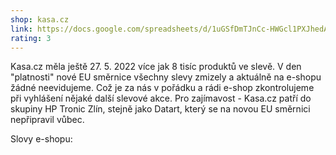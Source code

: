 ```yaml
---
shop: kasa.cz
link: https://docs.google.com/spreadsheets/d/1uGSfDmTJnCc-HWGcl1PXJhedAb4AowPQgP9x81wiAzA/edit?usp=sharing
rating: 3
---
```


Kasa.cz měla ještě 27. 5. 2022 více jak 8 tisíc produktů ve slevě. V den "platnosti" nové EU směrnice všechny slevy zmizely a aktuálně na e-shopu žádné neevidujeme. Což je za nás v pořádku a rádi e-shop zkontrolujeme při vyhlášení nějaké další slevové akce. Pro zajímavost - Kasa.cz patří do skupiny HP Tronic Zlín, stejně jako Datart, který se na novou EU směrnici nepřipravil vůbec.

Slovy e-shopu:

>
